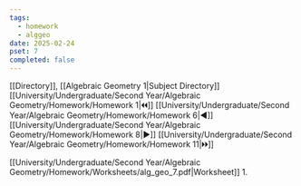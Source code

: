 ```yaml
---
tags:
  - homework
  - alggeo
date: 2025-02-24
pset: 7
completed: false
---
```

[[Directory]], [[Algebraic Geometry 1|Subject Directory]]
[[University/Undergraduate/Second Year/Algebraic Geometry/Homework/Homework 1|🞀🞀]] [[University/Undergraduate/Second Year/Algebraic Geometry/Homework/Homework 6|◀]] [[University/Undergraduate/Second Year/Algebraic Geometry/Homework/Homework 8|▶]] [[University/Undergraduate/Second Year/Algebraic Geometry/Homework/Homework 11|🞂🞂]]

[[University/Undergraduate/Second Year/Algebraic Geometry/Homework/Worksheets/alg_geo_7.pdf|Worksheet]]
1. 
